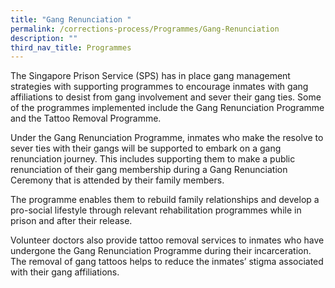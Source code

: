 ```yaml
---
title: "Gang Renunciation "
permalink: /corrections-process/Programmes/Gang-Renunciation
description: ""
third_nav_title: Programmes
---
```

The Singapore Prison Service (SPS) has in place gang management strategies with supporting programmes to encourage inmates with gang affiliations to desist from gang involvement and sever their gang ties. Some of the programmes implemented include the Gang Renunciation Programme and the Tattoo Removal Programme.

Under the Gang Renunciation Programme, inmates who make the resolve to sever ties with their gangs will be supported to embark on a gang renunciation journey. This includes supporting them to make a public renunciation of their gang membership during a Gang Renunciation Ceremony that is attended by their family members. 

The programme enables them to rebuild family relationships and develop a pro-social lifestyle through relevant rehabilitation programmes while in prison and after their release.

Volunteer doctors also provide tattoo removal services to inmates who have undergone the Gang Renunciation Programme during their incarceration. The removal of gang tattoos helps to reduce the inmates’ stigma associated with their gang affiliations. 